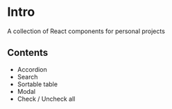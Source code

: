 # Intro

A collection of React components for personal projects

## Contents

- Accordion
- Search
- Sortable table
- Modal
- Check / Uncheck all
